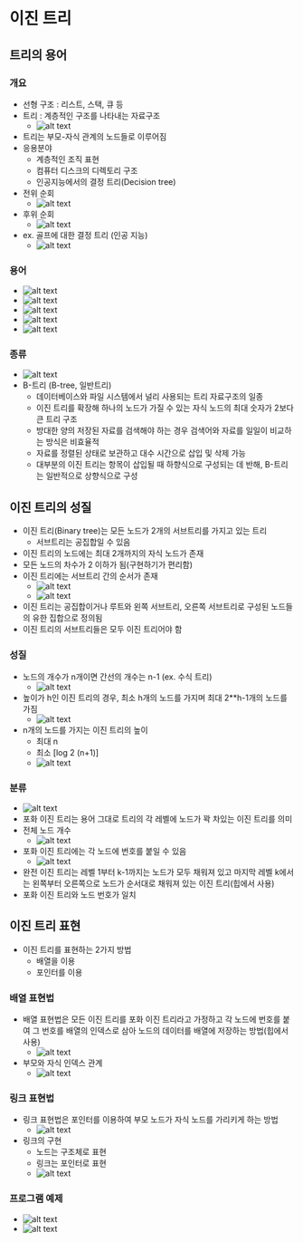 # 이진 트리

## 트리의 용어

### 개요

- 선형 구조 : 리스트, 스택, 큐 등
- 트리 : 계층적인 구조를 나타내는 자료구조
  - ![alt text](image.png)
- 트리는 부모-자식 관계의 노드들로 이루어짐
- 응용분야
  - 계층적인 조직 표현
  - 컴퓨터 디스크의 디렉토리 구조
  - 인공지능에서의 결정 트리(Decision tree)
- 전위 순회
  - ![alt text](image-1.png)
- 후위 순회
  - ![alt text](image-2.png)
- ex. 골프에 대한 결정 트리 (인공 지능)
  - ![alt text](image-3.png)

### 용어

- ![alt text](image-4.png)
- ![alt text](image-5.png)
- ![alt text](image-6.png)
- ![alt text](image-7.png)
- ![alt text](image-8.png)

### 종류

- ![alt text](image-9.png)
- B-트리 (B-tree, 일반트리)
  - 데이터베이스와 파일 시스템에서 널리 사용되는 트리 자료구조의 일종
  - 이진 트리를 확장해 하나의 노드가 가질 수 있는 자식 노드의 최대 숫자가 2보다 큰 트리 구조
  - 방대한 양의 저장된 자료를 검색해야 하는 경우 검색어와 자료를 일일이 비교하는 방식은 비효율적
  - 자료를 정렬된 상태로 보관하고 대수 시간으로 삽입 및 삭제 가능
  - 대부분의 이진 트리는 항목이 삽입될 때 하향식으로 구성되는 데 반해, B-트리는 일반적으로 상향식으로 구성

## 이진 트리의 성질

- 이진 트리(Binary tree)는 모든 노드가 2개의 서브트리를 가지고 있는 트리
  - 서브트리는 공집합일 수 있음
- 이진 트리의 노드에는 최대 2개까지의 자식 노드가 존재
- 모든 노드의 차수가 2 이하가 됨(구현하기가 편리함)
- 이진 트리에는 서브트리 간의 순서가 존재
  - ![alt text](image-10.png)
  - ![alt text](image-11.png)
- 이진 트리는 공집합이거나 루트와 왼쪽 서브트리, 오른쪽 서브트리로 구성된 노드들의 유한 집합으로 정의됨
- 이진 트리의 서브트리들은 모두 이진 트리어야 함

### 성질

- 노드의 개수가 n개이면 간선의 개수는 n-1 (ex. 수식 트리)
  - ![alt text](image-12.png)
- 높이가 h인 이진 트리의 경우, 최소 h개의 노드를 가지며 최대 2\*\*h-1개의 노드를 가짐
  - ![alt text](image-13.png)
- n개의 노드를 가지는 이진 트리의 높이
  - 최대 n
  - 최소 [log 2 (n+1)]
  - ![alt text](image-14.png)

### 분류

- ![alt text](image-15.png)
- 포화 이진 트리는 용어 그대로 트리의 각 레벨에 노드가 꽉 차있는 이진 트리를 의미
- 전체 노드 개수
  - ![alt text](image-16.png)
- 포화 이진 트리에는 각 노드에 번호를 붙일 수 있음
  - ![alt text](image-17.png)
- 완전 이진 트리는 레벨 1부터 k-1까지는 노드가 모두 채워져 있고 마지막 레벨 k에서는 왼쪽부터 오른쪽으로 노드가 순서대로 채워져 있는 이진 트리(힙에서 사용)
- 포화 이진 트리와 노드 번호가 일치

## 이진 트리 표현

- 이진 트리를 표현하는 2가지 방법
  - 배열을 이용
  - 포인터를 이용

### 배열 표현법

- 배열 표현법은 모든 이진 트리를 포화 이진 트리라고 가정하고 각 노드에 번호를 붙여 그 번호를 배열의 인덱스로 삼아 노드의 데이터를 배열에 저장하는 방법(힙에서 사용)
  - ![alt text](image-18.png)
- 부모와 자식 인덱스 관계
  - ![alt text](image-19.png)

### 링크 표현법

- 링크 표현법은 포인터를 이용하여 부모 노드가 자식 노드를 가리키게 하는 방법
  - ![alt text](image-20.png)
- 링크의 구현
  - 노드는 구조체로 표현
  - 링크는 포인터로 표현
  - ![alt text](image-21.png)

### 프로그램 예제

- ![alt text](image-22.png)
- ![alt text](image-23.png)
